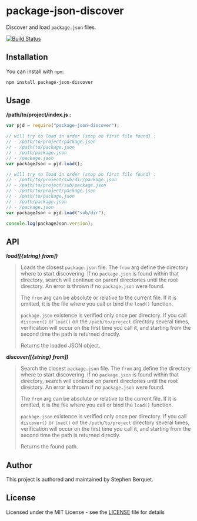 # package-json-discover

Discover and load `package.json` files.

[![Build Status](https://travis-ci.org/samleybrize/node-package-json-discover.svg?branch=master)](https://travis-ci.org/samleybrize/node-package-json-discover)

## Installation

You can install with `npm`:

```bash
npm install package-json-discover
```

## Usage

**/path/to/project/index.js :**

```javascript
var pjd = require("package-json-discover");

// will try to load in order (stop on first file found) :
// - /path/to/project/package.json
// - /path/to/package.json
// - /path/package.json
// - /package.json
var packageJson = pjd.load();

// will try to load in order (stop on first file found) :
// - /path/to/project/sub/dir/package.json
// - /path/to/project/sub/package.json
// - /path/to/project/package.json
// - /path/to/package.json
// - /path/package.json
// - /package.json
var packageJson = pjd.load("sub/dir");

console.log(packageJson.version);
```

## API

***load([{string} from])***

> Loads the closest `package.json` file. The `from` arg define the directory where to start discovering. If no `package.json` is found within that directory,
search will continue on parent directories until the root directory. An error is thrown if no `package.json` were found.
>
> The `from` arg can be absolute or relative to the current file. If it is omitted, it is the file where you call or bind the `load()` function.
>
> `package.json` existence is verified only once per directory. If you call `discover()` or `load()` on the `/path/to/project` directory several times,
verification will occur on the first time you call it, and starting from the second time the path is returned directly.
>
> Returns the loaded JSON object.

***discover([{string} from])***

> Search the closest `package.json` file. The `from` arg define the directory where to start discovering. If no `package.json` is found within that directory,
search will continue on parent directories until the root directory. An error is thrown if no `package.json` were found.
>
> The `from` arg can be absolute or relative to the current file. If it is omitted, it is the file where you call or bind the `load()` function.
>
> `package.json` existence is verified only once per directory. If you call `discover()` or `load()` on the `/path/to/project` directory several times,
verification will occur on the first time you call it, and starting from the second time the path is returned directly.
>
> Returns the found path.

## Author

This project is authored and maintained by Stephen Berquet.

## License

Licensed under the MIT License - see the [LICENSE](LICENSE) file for details

